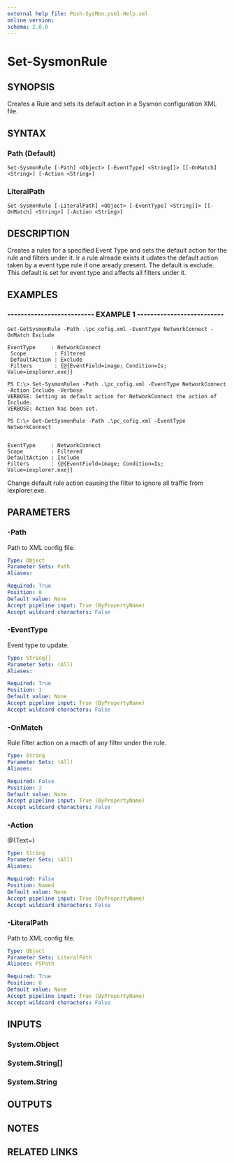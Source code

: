 ```yaml
---
external help file: Posh-SysMon.psm1-Help.xml
online version: 
schema: 2.0.0
---
```


# Set-SysmonRule

## SYNOPSIS
Creates a Rule and sets its default action in a Sysmon configuration XML file.

## SYNTAX

### Path (Default)
```
Set-SysmonRule [-Path] <Object> [-EventType] <String[]> [[-OnMatch] <String>] [-Action <String>]
```

### LiteralPath
```
Set-SysmonRule [-LiteralPath] <Object> [-EventType] <String[]> [[-OnMatch] <String>] [-Action <String>]
```

## DESCRIPTION
Creates a rules for a specified Event Type and sets the default action for the rule and filters under it.
Ir a rule alreade exists it udates the default action taken by a event type rule if one aready present.
The default is exclude.
This default is set for event type and affects all filters under it.

## EXAMPLES

### -------------------------- EXAMPLE 1 --------------------------
```
Get-GetSysmonRule -Path .\pc_cofig.xml -EventType NetworkConnect -OnMatch Exclude

EventType     : NetworkConnect
 Scope         : Filtered
 DefaultAction : Exclude
 Filters       : {@{EventField=image; Condition=Is; Value=iexplorer.exe}}

PS C:\> Set-SysmonRulen -Path .\pc_cofig.xml -EventType NetworkConnect -Action Include -Verbose
VERBOSE: Setting as default action for NetworkConnect the action of Include.
VERBOSE: Action has been set.

PS C:\> Get-GetSysmonRule -Path .\pc_cofig.xml -EventType NetworkConnect


EventType     : NetworkConnect
Scope         : Filtered
DefaultAction : Include
Filters       : {@{EventField=image; Condition=Is; Value=iexplorer.exe}}
```

Change default rule action causing the filter to ignore all traffic from iexplorer.exe.

## PARAMETERS

### -Path
Path to XML config file.

```yaml
Type: Object
Parameter Sets: Path
Aliases: 

Required: True
Position: 0
Default value: None
Accept pipeline input: True (ByPropertyName)
Accept wildcard characters: False
```

### -EventType
Event type to update.

```yaml
Type: String[]
Parameter Sets: (All)
Aliases: 

Required: True
Position: 1
Default value: None
Accept pipeline input: True (ByPropertyName)
Accept wildcard characters: False
```

### -OnMatch
Rule filter action on a macth of any filter under the rule.

```yaml
Type: String
Parameter Sets: (All)
Aliases: 

Required: False
Position: 2
Default value: None
Accept pipeline input: True (ByPropertyName)
Accept wildcard characters: False
```

### -Action
@{Text=}

```yaml
Type: String
Parameter Sets: (All)
Aliases: 

Required: False
Position: Named
Default value: None
Accept pipeline input: True (ByPropertyName)
Accept wildcard characters: False
```

### -LiteralPath
Path to XML config file.

```yaml
Type: Object
Parameter Sets: LiteralPath
Aliases: PSPath

Required: True
Position: 0
Default value: None
Accept pipeline input: True (ByPropertyName)
Accept wildcard characters: False
```

## INPUTS

### System.Object

### System.String[]

### System.String

## OUTPUTS

## NOTES

## RELATED LINKS

